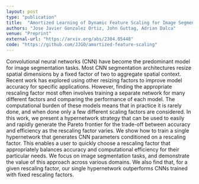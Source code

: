 ```yaml
---
layout: post
type: "publication"
title:  "Amortized Learning of Dynamic Feature Scaling for Image Segmentation"
authors: "Jose Javier Gonzalez Ortiz, John Guttag, Adrian Dalca"
venue: "Preprint"
external-url: "https://arxiv.org/abs/2304.05448"
code: "https://github.com/JJGO/amortized-feature-scaling"
---
```


Convolutional neural networks (CNN) have become the predominant model for image segmentation tasks. Most CNN segmentation architectures resize spatial dimensions by a fixed factor of two to aggregate spatial context. Recent work has explored using other resizing factors to improve model accuracy for specific applications. However, finding the appropriate rescaling factor most often involves training a separate network for many different factors and comparing the performance of each model. The computational burden of these models means that in practice it is rarely done, and when done only a few different scaling factors are considered.
In this work, we present a hypernetwork strategy that can be used to easily and rapidly generate the Pareto frontier for the trade-off between accuracy and efficiency as the rescaling factor varies. We show how to train a single hypernetwork that generates CNN parameters conditioned on a rescaling factor. This enables a user to quickly choose a rescaling factor that appropriately balances accuracy and computational efficiency for their particular needs. We focus on image segmentation tasks, and demonstrate the value of this approach across various domains. We also find that, for a given rescaling factor, our single hypernetwork outperforms CNNs trained with fixed rescaling factors.
